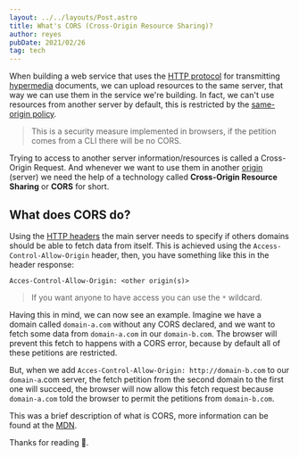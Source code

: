 ```yaml
---
layout: ../../layouts/Post.astro
title: What's CORS (Cross-Origin Resource Sharing)?
author: reyes
pubDate: 2021/02/26
tag: tech
---
```


When building a web service that uses the [HTTP protocol](https://developer.mozilla.org/en-US/docs/Web/HTTP) for transmitting [hypermedia](https://en.wikipedia.org/wiki/Hypermedia) documents, we can upload resources to the same server, that way we can use them in the service we're building. In fact, we can't use resources from another server by default, this is restricted by the [same-origin policy](https://developer.mozilla.org/en-US/docs/Web/Security/Same-origin_policy).

> This is a security measure implemented in browsers, if the petition comes from a CLI there will be no CORS.

Trying to access to another server information/resources is called a Cross-Origin Request. And whenever we want to use them in another [origin](https://developer.mozilla.org/en-US/docs/Glossary/Origin) (server) we need the help of a technology called **Cross-Origin Resource Sharing** or **CORS** for short.

## What does CORS do?

Using the [HTTP headers](https://developer.mozilla.org/en-US/docs/Web/HTTP/Headers) the main server needs to specify if others domains should be able to fetch data from itself. This is achieved using the `Access-Control-Allow-Origin` header, then, you have something like this in the header response:

```
Acces-Control-Allow-Origin: <other origin(s)>
```

> If you want anyone to have access you can use the `*` wildcard.

Having this in mind, we can now see an example. Imagine we have a domain called `domain-a.com` without any CORS declared, and we want to fetch some data from `domain-a.com` in our `domain-b.com`. The browser will prevent this fetch to happens with a CORS error, because by default all of these petitions are restricted.

But, when we add `Acces-Control-Allow-Origin: http://domain-b.com` to our `domain-a`.com server, the fetch petition from the second domain to the first one will succeed, the browser will now allow this fetch request because `domain-a.com` told the browser to permit the petitions from `domain-b.com`.

This was a brief description of what is CORS, more information can be found at the [MDN](https://developer.mozilla.org/en-US/docs/Web/HTTP/CORS).

Thanks for reading 🥳.
